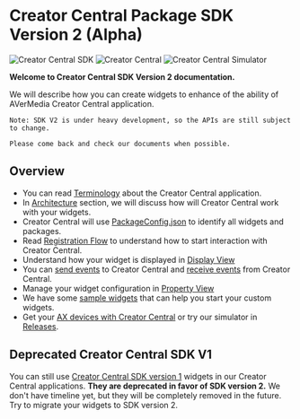 # Creator Central Package SDK Version 2 (Alpha)
![Creator Central SDK](https://img.shields.io/badge/SDK-2.0.3-yellow)
![Creator Central](https://img.shields.io/badge/Creator%20Central-1.1.2.5-orange)
![Creator Central Simulator](https://img.shields.io/badge/Simulator-1.0.0.4-blue)

**Welcome to Creator Central SDK Version 2 documentation.**

We will describe how you can create widgets to enhance of the ability of AVerMedia Creator Central application.

```
Note: SDK V2 is under heavy development, so the APIs are still subject to change.

Please come back and check our documents when possible.
```

## Overview
- You can read [Terminology](https://github.com/AVerMedia-Technologies-Inc/CreatorCentralSDK/wiki/Terminology) about the Creator Central application.
- In [Architecture](https://github.com/AVerMedia-Technologies-Inc/CreatorCentralSDK/wiki/Architecture) section, we will discuss how will Creator Central work with your widgets.
- Creator Central will use [PackageConfig.json](https://github.com/AVerMedia-Technologies-Inc/CreatorCentralSDK/wiki/Package-Configuration) to identify all widgets and packages.
- Read [Registration Flow](https://github.com/AVerMedia-Technologies-Inc/CreatorCentralSDK/wiki/Registration-Flow) to understand how to start interaction with Creator Central.
- Understand how your widget is displayed in [Display View](https://github.com/AVerMedia-Technologies-Inc/CreatorCentralSDK/wiki/Display-View)
- You can [send events](https://github.com/AVerMedia-Technologies-Inc/CreatorCentralSDK/wiki/Send-Events-To-Creator-Central) to Creator Central and [receive events](https://github.com/AVerMedia-Technologies-Inc/CreatorCentralSDK/wiki/Receive-Events-from-Creator-Central) from Creator Central.
- Manage your widget configuration in [Property View](https://github.com/AVerMedia-Technologies-Inc/CreatorCentralSDK/wiki/Property-View)
- We have some [sample widgets](https://github.com/AVerMedia-Technologies-Inc/CreatorCentralSDK/wiki/Samples) that can help you start your custom widgets.
- Get your [AX devices with Creator Central](https://www.avermedia.com/gaming/creatorcentral) or try our simulator in [Releases](https://github.com/AVerMedia-Technologies-Inc/CreatorCentralSDK/releases).

## Deprecated Creator Central SDK V1
You can still use [Creator Central SDK version 1](v1/README.md) widgets in our Creator Central applications.
**They are deprecated in favor of SDK version 2.**
We don't have timeline yet, but they will be completely removed in the future.
Try to migrate your widgets to SDK version 2.
